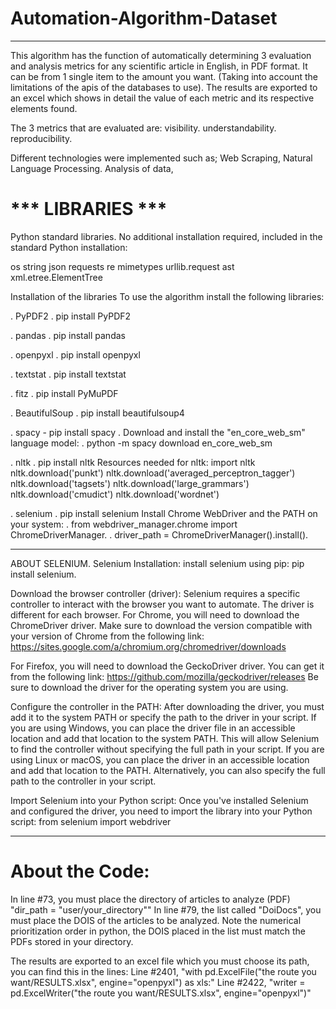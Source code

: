 # Automation-Algorithm-Dataset
______________________________________________________________________________________________________________________________________

This algorithm has the function of automatically determining 3 evaluation and analysis metrics for any scientific article in English, in PDF format. It can be from 1 single item to the amount you want. (Taking into account the limitations of the apis of the databases to use). The results are exported to an excel which shows in detail the value of each metric and its respective elements found.

The 3 metrics that are evaluated are:
visibility.
understandability.
reproducibility.

Different technologies were implemented such as; Web Scraping, Natural Language Processing. Analysis of data,


# *** LIBRARIES ***

Python standard libraries.
No additional installation required, included in the standard Python installation:

os
string
json
requests
re
mimetypes
urllib.request
ast
xml.etree.ElementTree


Installation of the libraries
To use the algorithm install the following libraries:

. PyPDF2
. pip install PyPDF2


. pandas
. pip install pandas

. openpyxl
. pip install openpyxl

. textstat
. pip install textstat

. fitz
. pip install PyMuPDF

. BeautifulSoup
. pip install beautifulsoup4


. spacy - pip install spacy
. Download and install the "en_core_web_sm" language model:
. python -m spacy download en_core_web_sm


. nltk
. pip install nltk
Resources needed for nltk:
import nltk
nltk.download('punkt')
nltk.download('averaged_perceptron_tagger')
nltk.download('tagsets')
nltk.download('large_grammars')
nltk.download('cmudict')
nltk.download('wordnet')


. selenium
. pip install selenium
Install Chrome WebDriver and the PATH on your system:
. from webdriver_manager.chrome import ChromeDriverManager.
. driver_path = ChromeDriverManager().install().

-----------------
ABOUT SELENIUM.
Selenium Installation:
install selenium using pip:
pip install selenium.

Download the browser controller (driver):
Selenium requires a specific controller to interact with the browser you want to automate. The driver is different for each browser.
For Chrome, you will need to download the ChromeDriver driver. Make sure to download the version compatible with your version of Chrome from the following link: 
https://sites.google.com/a/chromium.org/chromedriver/downloads

For Firefox, you will need to download the GeckoDriver driver. You can get it from the following link: https://github.com/mozilla/geckodriver/releases
Be sure to download the driver for the operating system you are using.

Configure the controller in the PATH:
After downloading the driver, you must add it to the system PATH or specify the path to the driver in your script.
If you are using Windows, you can place the driver file in an accessible location and add that location to the system PATH. This will allow Selenium to find the controller without specifying the full path in your script.
If you are using Linux or macOS, you can place the driver in an accessible location and add that location to the PATH. Alternatively, you can also specify the full path to the controller in your script.

Import Selenium into your Python script:
Once you've installed Selenium and configured the driver, you need to import the library into your Python script:
from selenium import webdriver

______________________________________________________________________________________________________________________________________
# About the Code:
In line #73, you must place the directory of articles to analyze (PDF) "dir_path = "user/your_directory""
In line #79, the list called "DoiDocs", you must place the DOIS of the articles to be analyzed.
Note the numerical prioritization order in python, the DOIS placed in the list must match the PDFs stored in your directory.

The results are exported to an excel file which you must choose its path, you can find this in the lines:
Line #2401, "with pd.ExcelFile("the route you want/RESULTS.xlsx", engine="openpyxl") as xls:"
Line #2422, "writer = pd.ExcelWriter("the route you want/RESULTS.xlsx", engine="openpyxl")"



